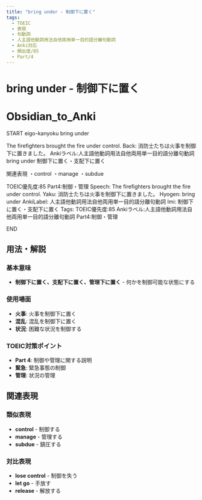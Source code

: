 ```yaml
---
title: "bring under - 制御下に置く"
tags:
  - TOEIC
  - 表現
  - 句動詞
  - 人主語他動詞用法自他両用単一目的語分離句動詞
  - Anki対応
  - 頻出度/85
  - Part/4
---
```


# bring under - 制御下に置く

# Obsidian_to_Anki
START
eigo-kanyoku
bring under

The firefighters brought the fire under control.
Back: 
消防士たちは火事を制御下に置きました。
Ankiラベル:人主語他動詞用法自他両用単一目的語分離句動詞
bring under
制御下に置く・支配下に置く

関連表現
・control
・manage
・subdue

TOEIC優先度:85
Part4:制御・管理
Speech: The firefighters brought the fire under control.
Yaku: 消防士たちは火事を制御下に置きました。
Hyogen: bring under
AnkiLabel: 人主語他動詞用法自他両用単一目的語分離句動詞
Imi: 制御下に置く・支配下に置く
Tags: TOEIC優先度:85 Ankiラベル:人主語他動詞用法自他両用単一目的語分離句動詞 Part4:制御・管理
<!--ID: 1752926150150-->
END

## 用法・解説

### 基本意味
- **制御下に置く、支配下に置く、管理下に置く** - 何かを制御可能な状態にする

### 使用場面
- **火事**: 火事を制御下に置く
- **混乱**: 混乱を制御下に置く
- **状況**: 困難な状況を制御する

### TOEIC対策ポイント
- **Part 4**: 制御や管理に関する説明
- **緊急**: 緊急事態の制御
- **管理**: 状況の管理

## 関連表現

### 類似表現
- **control** - 制御する
- **manage** - 管理する
- **subdue** - 鎮圧する

### 対比表現
- **lose control** - 制御を失う
- **let go** - 手放す
- **release** - 解放する 